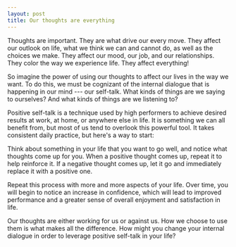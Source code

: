 ```yaml
---
layout: post
title: Our thoughts are everything
---
```


Thoughts are important. They are what drive our every move. They affect our outlook on life, what we think we can and cannot do, as well as the choices we make. They affect our mood, our job, and our relationships. They color the way we experience life. They affect everything!

So imagine the power of using our thoughts to affect our lives in the way we want. To do this, we must be cognizant of the internal dialogue that is happening in our mind --- our self-talk. What kinds of things are we saying to ourselves? And what kinds of things are we listening to?

Positive self-talk is a technique used by high performers to achieve desired results at work, at home, or anywhere else in life. It is something we can all benefit from, but most of us tend to overlook this powerful tool. It takes consistent daily practice, but here's a way to start:

Think about something in your life that you want to go well, and notice what thoughts come up for you. When a positive thought comes up, repeat it to help reinforce it. If a negative thought comes up, let it go and immediately replace it with a positive one.

Repeat this process with more and more aspects of your life. Over time, you will begin to notice an increase in confidence, which will lead to improved performance and a greater sense of overall enjoyment and satisfaction in life.

Our thoughts are either working for us or against us. How we choose to use them is what makes all the difference. How might you change your internal dialogue in order to leverage positive self-talk in your life?

